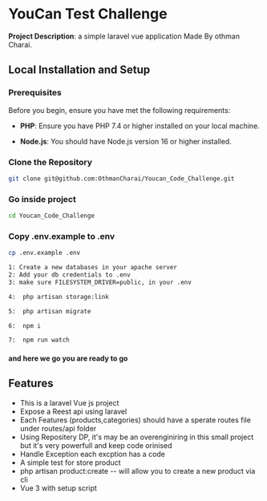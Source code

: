 # YouCan Test Challenge 

**Project Description**: a simple laravel vue application Made By othman Charai.

## Local Installation and Setup

### Prerequisites

Before you begin, ensure you have met the following requirements:

- **PHP**: Ensure you have PHP 7.4 or higher installed on your local machine.

- **Node.js**: You should have Node.js version 16 or higher installed.

### Clone the Repository

```bash
git clone git@github.com:OthmanCharai/Youcan_Code_Challenge.git
```
### Go inside project
```bash
cd Youcan_Code_Challenge
```
### Copy .env.example to .env
```bash
cp .env.example .env
```
```bash 
1: Create a new databases in your apache server
2: Add your db credentials to .env
3: make sure FILESYSTEM_DRIVER=public, in your .env

```
```bash 
4:  php artisan storage:link 
```

```bash 
5:  php artisan migrate 
```

```bash 
6:  npm i
```

```bash 
7:  npm run watch
```
#### and here we go you are ready to go
## Features
- This is a laravel Vue js project
- Expose a Reest api using laravel
- Each Features (products,categories) should have a sperate routes file under routes/api folder
- Using Repositery DP, it's may be an overenginiring in this small project but it's very powerfull and keep code orinised
- Handle Exception each excption has a code
- A simple test for store product
- php artisan product:create
  -- will allow you to create a new product via cli
- Vue 3 with setup script

